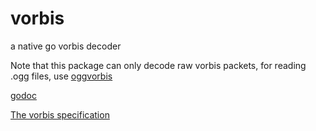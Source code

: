 # vorbis

a native go vorbis decoder

Note that this package can only decode raw vorbis packets, for reading .ogg files, use [oggvorbis](https://github.com/jfreymuth/oggvorbis)

[godoc](https://godocs.io/github.com/jfreymuth/vorbis)

[The vorbis specification](https://xiph.org/vorbis/doc/Vorbis_I_spec.html)
